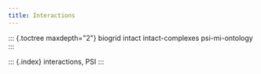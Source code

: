 ```yaml
---
title: Interactions
---
```


::: {.toctree maxdepth="2"} biogrid intact intact-complexes psi-mi-ontology :::

::: {.index} interactions, PSI :::

